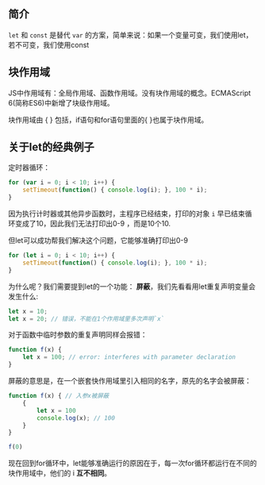 ## 简介

`let` 和 `const` 是替代 `var` 的方案，简单来说：如果一个变量可变，我们使用let，若不可变，我们使用const

## 块作用域

JS中作用域有：全局作用域、函数作用域。没有块作用域的概念。ECMAScript 6(简称ES6)中新增了块级作用域。

块作用域由 { } 包括，if语句和for语句里面的{ }也属于块作用域。

## 关于let的经典例子

定时器循环：

```js
for (var i = 0; i < 10; i++) {
    setTimeout(function() { console.log(i); }, 100 * i);
}

```

因为执行计时器或其他异步函数时，主程序已经结束，打印的对象 `i` 早已结束循环变成了10，因此我们无法打印出0-9 ，而是10个10.

但let可以成功帮我们解决这个问题，它能够准确打印出0-9

```js
for (let i = 0; i < 10; i++) {
    setTimeout(function() { console.log(i); }, 100 * i);
}
```

为什么呢？我们需要提到let的一个功能： **屏蔽**，我们先看看用let重复声明变量会发生什么:

```js
let x = 10;
let x = 20; // 错误，不能在1个作用域里多次声明`x`
```

对于函数中临时参数的重复声明同样会报错：

```js
function f(x) {
    let x = 100; // error: interferes with parameter declaration
}
```

屏蔽的意思是，在一个嵌套快作用域里引入相同的名字，原先的名字会被屏蔽：

```js
function f(x) { // 入参x被屏蔽
    {
        let x = 100
        console.log(x); // 100
    }
}

f(0)
```

现在回到for循环中，let能够准确运行的原因在于，每一次for循环都运行在不同的块作用域中，他们的 i **互不相同**。